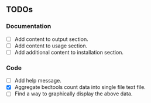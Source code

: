 TODOs
-----

### Documentation

- [ ] Add content to output section.
- [ ] Add content to usage section.
- [ ] Add additional content to installation section.

### Code

- [ ] Add help message.
- [x] Aggregate bedtools count data into single file text file.
- [ ] Find a way to graphically display the above data.
